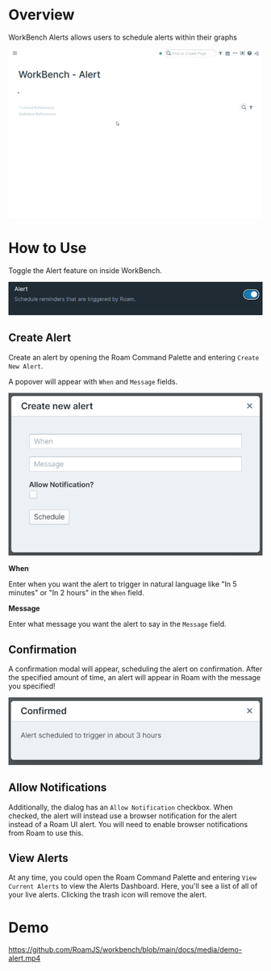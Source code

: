 # Overview

WorkBench Alerts allows users to schedule alerts within their graphs

![](media/short-demo-alert.gif)

# How to Use

Toggle the Alert feature on inside WorkBench.

![](media/toggle-alert.png)

## Create Alert

Create an alert by opening the Roam Command Palette and entering `Create New Alert`.

A popover will appear with `When` and `Message` fields.

![](media/alert-create-alert.png)

**When**

Enter when you want the alert to trigger in natural language like "In 5 minutes" or "In 2 hours" in the `When` field.

**Message**

Enter what message you want the alert to say in the `Message` field.

## Confirmation

A confirmation modal will appear, scheduling the alert on confirmation. After the specified amount of time, an alert will appear in Roam with the message you specified!

![](media/alert-confirm-alert.png)

## Allow Notifications

Additionally, the dialog has an `Allow Notification` checkbox. When checked, the alert will instead use a browser notification for the alert instead of a Roam UI alert. You will need to enable browser notifications from Roam to use this.

## View Alerts

At any time, you could open the Roam Command Palette and entering `View Current Alerts` to view the Alerts Dashboard. Here, you'll see a list of all of your live alerts. Clicking the trash icon will remove the alert.

<!-- # Custom Styling -->
<!-- BUG: <div> doesn't wrap -->
<!-- The Alert used is Blueprint's [Alert component](https://blueprintjs.com/docs/#core/components/alert). Additionally, there is a `roamjs-window-alert` class name on the component to allow for custom styling in your Roam themes. -->

# Demo

https://github.com/RoamJS/workbench/blob/main/docs/media/demo-alert.mp4
